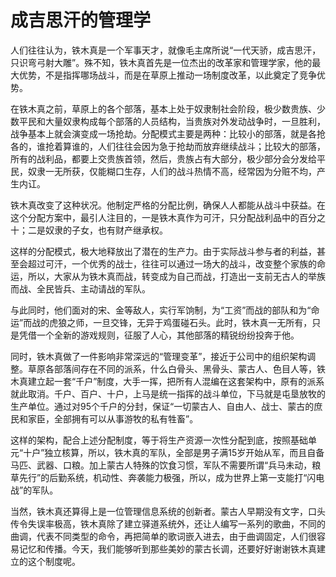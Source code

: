 # 成吉思汗的管理学

人们往往认为，铁木真是一个军事天才，就像毛主席所说“一代天骄，成吉思汗，只识弯弓射大雕”。殊不知，铁木真首先是一位杰出的改革家和管理学家，他的最大优势，不是指挥哪场战斗，而是在草原上推动一场制度改革，以此奠定了竞争优势。 

在铁木真之前，草原上的各个部落，基本上处于奴隶制社会阶段，极少数贵族、少数平民和大量奴隶构成每个部落的人员结构，当贵族对外发动战争时，一旦胜利，战争基本上就会演变成一场抢劫。分配模式主要是两种：比较小的部落，就是各抢各的，谁抢着算谁的，人们往往会因为急于抢劫而放弃继续战斗；比较大的部落，所有的战利品，都要上交贵族首领，然后，贵族占有大部分，极少部分会分发给平民，奴隶一无所获，仅能糊口生存，人们的战斗热情不高，经常因为分赃不均，产生内讧。 

铁木真改变了这种状况。他制定严格的分配比例，确保人人都能从战斗中获益。在这个分配方案中，最引人注目的，一是铁木真作为可汗，只分配战利品中的百分之十；二是奴隶的子女，也有财产继承权。 

这样的分配模式，极大地释放出了潜在的生产力。由于实际战斗参与者的利益，甚至会超过可汗，一个优秀的战士，往往可以通过一场大的战斗，改变整个家族的命运，所以，大家从为铁木真而战，转变成为自己而战，打造出一支前无古人的举族而战、全民皆兵、主动请战的军队。 

与此同时，他们面对的宋、金等敌人，实行军饷制，为“工资”而战的部队和为“命运”而战的虎狼之师，一旦交锋，无异于鸡蛋碰石头。此时，铁木真一无所有，只是凭借一个全新的游戏规则，征服了人心，其他部落的精锐纷纷投奔于他。 

同时，铁木真做了一件影响非常深远的“管理变革”，接近于公司中的组织架构调整。草原各部落间存在不同的派系，什么白骨头、黑骨头、蒙古人、色目人等，铁木真建立起一套“千户”制度，大手一挥，把所有人混编在这套架构中，原有的派系就此取消。千户、百户、十户，上马是统一指挥的战斗单位，下马就是屯垦放牧的生产单位。通过对95个千户的分封，保证“一切蒙古人、自由人、战士、蒙古的庶民和家臣，全部拥有可以从事游牧的私有牲畜”。 

这样的架构，配合上述分配制度，等于将生产资源一次性分配到底，按照基础单元“十户”独立核算，所以，铁木真的军队，全部是男子满15岁开始从军，而且自备马匹、武器、口粮。加上蒙古人特殊的饮食习惯，军队不需要所谓“兵马未动，粮草先行”的后勤系统，机动性、奔袭能力极强，所以，成为世界上第一支能打“闪电战”的军队。 

当然，铁木真还算得上是一位管理信息系统的创新者。蒙古人早期没有文字，口头传令失误率极高，铁木真除了建立驿道系统外，还让人编写一系列的歌曲，不同的曲调，代表不同类型的命令，再把简单的歌词嵌入进去，由于曲调固定，人们很容易记忆和传播。今天，我们能够听到那些美妙的蒙古长调，还要好好谢谢铁木真建立的这个制度呢。